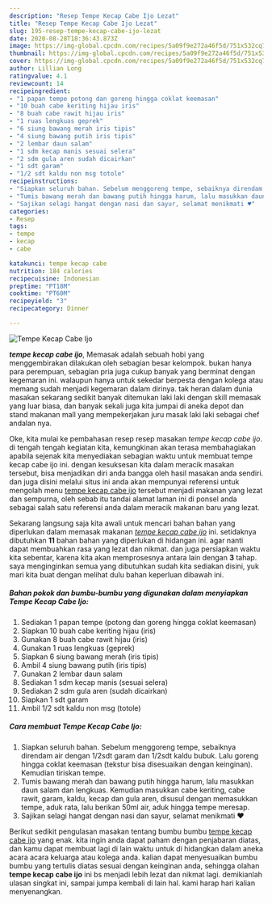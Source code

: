 ```yaml
---
description: "Resep Tempe Kecap Cabe Ijo Lezat"
title: "Resep Tempe Kecap Cabe Ijo Lezat"
slug: 195-resep-tempe-kecap-cabe-ijo-lezat
date: 2020-08-28T18:36:43.873Z
image: https://img-global.cpcdn.com/recipes/5a09f9e272a46f5d/751x532cq70/tempe-kecap-cabe-ijo-foto-resep-utama.jpg
thumbnail: https://img-global.cpcdn.com/recipes/5a09f9e272a46f5d/751x532cq70/tempe-kecap-cabe-ijo-foto-resep-utama.jpg
cover: https://img-global.cpcdn.com/recipes/5a09f9e272a46f5d/751x532cq70/tempe-kecap-cabe-ijo-foto-resep-utama.jpg
author: Lillian Long
ratingvalue: 4.1
reviewcount: 14
recipeingredient:
- "1 papan tempe potong dan goreng hingga coklat keemasan"
- "10 buah cabe keriting hijau iris"
- "8 buah cabe rawit hijau iris"
- "1 ruas lengkuas geprek"
- "6 siung bawang merah iris tipis"
- "4 siung bawang putih iris tipis"
- "2 lembar daun salam"
- "1 sdm kecap manis sesuai selera"
- "2 sdm gula aren sudah dicairkan"
- "1 sdt garam"
- "1/2 sdt kaldu non msg totole"
recipeinstructions:
- "Siapkan seluruh bahan. Sebelum menggoreng tempe, sebaiknya direndam air dengan 1/2sdt garam dan 1/2sdt kaldu bubuk. Lalu goreng hingga coklat keemasan (tekstur bisa disesuaikan dengan keinginan). Kemudian tiriskan tempe."
- "Tumis bawang merah dan bawang putih hingga harum, lalu masukkan daun salam dan lengkuas. Kemudian masukkan cabe keriting, cabe rawit, garam, kaldu, kecap dan gula aren, disusul dengan memasukkan tempe, aduk rata, lalu berikan 50ml air, aduk hingga tempe meresap."
- "Sajikan selagi hangat dengan nasi dan sayur, selamat menikmati ♥️"
categories:
- Resep
tags:
- tempe
- kecap
- cabe

katakunci: tempe kecap cabe 
nutrition: 184 calories
recipecuisine: Indonesian
preptime: "PT18M"
cooktime: "PT60M"
recipeyield: "3"
recipecategory: Dinner

---
```



![Tempe Kecap Cabe Ijo](https://img-global.cpcdn.com/recipes/5a09f9e272a46f5d/751x532cq70/tempe-kecap-cabe-ijo-foto-resep-utama.jpg)

<b><i>tempe kecap cabe ijo</i></b>, Memasak adalah sebuah hobi yang menggembirakan dilakukan oleh sebagian besar kelompok. bukan hanya para perempuan, sebagian pria juga cukup banyak yang berminat dengan kegemaran ini. walaupun hanya untuk sekedar berpesta dengan kolega atau memang sudah menjadi kegemaran dalam dirinya. tak heran dalam dunia masakan sekarang sedikit banyak ditemukan laki laki dengan skill memasak yang luar biasa, dan banyak sekali juga kita jumpai di aneka depot dan stand makanan mall yang mempekerjakan juru masak laki laki sebagai chef andalan nya.



Oke, kita mulai ke pembahasan resep resep masakan <i>tempe kecap cabe ijo</i>. di tengah tengah kegiatan kita, kemungkinan akan terasa membahagiakan apabila sejenak kita menyediakan sebagian waktu untuk membuat tempe kecap cabe ijo ini. dengan kesuksesan kita dalam meracik masakan tersebut, bisa menjadikan diri anda bangga oleh hasil masakan anda sendiri. dan juga disini melalui situs ini anda akan mempunyai referensi untuk mengolah menu <u>tempe kecap cabe ijo</u> tersebut menjadi makanan yang lezat dan sempurna, oleh sebab itu tandai alamat laman ini di ponsel anda sebagai salah satu referensi anda dalam meracik makanan baru yang lezat.


Sekarang langsung saja kita awali untuk mencari bahan bahan yang diperlukan dalam memasak makanan <u><i>tempe kecap cabe ijo</i></u> ini. setidaknya dibutuhkan <b>11</b> bahan bahan yang diperlukan di hidangan ini. agar nanti dapat membuahkan rasa yang lezat dan nikmat. dan juga persiapkan waktu kita sebentar, karena kita akan memprosesnya antara lain dengan <b>3</b> tahap. saya menginginkan semua yang dibutuhkan sudah kita sediakan disini, yuk mari kita buat dengan melihat dulu bahan keperluan dibawah ini.

<!--inarticleads1-->

##### Bahan pokok dan bumbu-bumbu yang digunakan dalam menyiapkan Tempe Kecap Cabe Ijo:

1. Sediakan 1 papan tempe (potong dan goreng hingga coklat keemasan)
1. Siapkan 10 buah cabe keriting hijau (iris)
1. Gunakan 8 buah cabe rawit hijau (iris)
1. Gunakan 1 ruas lengkuas (geprek)
1. Siapkan 6 siung bawang merah (iris tipis)
1. Ambil 4 siung bawang putih (iris tipis)
1. Gunakan 2 lembar daun salam
1. Sediakan 1 sdm kecap manis (sesuai selera)
1. Sediakan 2 sdm gula aren (sudah dicairkan)
1. Siapkan 1 sdt garam
1. Ambil 1/2 sdt kaldu non msg (totole)




<!--inarticleads2-->

##### Cara membuat Tempe Kecap Cabe Ijo:

1. Siapkan seluruh bahan. Sebelum menggoreng tempe, sebaiknya direndam air dengan 1/2sdt garam dan 1/2sdt kaldu bubuk. Lalu goreng hingga coklat keemasan (tekstur bisa disesuaikan dengan keinginan). Kemudian tiriskan tempe.
1. Tumis bawang merah dan bawang putih hingga harum, lalu masukkan daun salam dan lengkuas. Kemudian masukkan cabe keriting, cabe rawit, garam, kaldu, kecap dan gula aren, disusul dengan memasukkan tempe, aduk rata, lalu berikan 50ml air, aduk hingga tempe meresap.
1. Sajikan selagi hangat dengan nasi dan sayur, selamat menikmati ♥️




Berikut sedikit pengulasan masakan tentang bumbu bumbu <u>tempe kecap cabe ijo</u> yang enak. kita ingin anda dapat paham dengan penjabaran diatas, dan kamu dapat membuat lagi di lain waktu untuk di hidangkan dalam aneka acara acara keluarga atau kolega anda. kalian dapat menyesuaikan bumbu bumbu yang tertulis diatas sesuai dengan keinginan anda, sehingga olahan <b>tempe kecap cabe ijo</b> ini bs menjadi lebih lezat dan nikmat lagi. demikianlah ulasan singkat ini, sampai jumpa kembali di lain hal. kami harap hari kalian menyenangkan.
